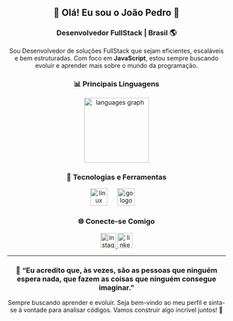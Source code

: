 <h2 align="center">👋 Olá! Eu sou o João Pedro 🚀</h2>

<h3 align="center">Desenvolvedor FullStack | Brasil 🌎</h3>

<div align="center">
  <p>Sou Desenvolvedor de soluções FullStack que sejam eficientes, escaláveis e bem estruturadas. Com foco em <b>JavaScript</b>, estou sempre buscando evoluir e aprender mais sobre o mundo da programação.</p>
</div>

###

<div align="center">
  <h3>📊 Principais Linguagens</h3>
  <img src="https://github-readme-stats.vercel.app/api/top-langs?username=Garbelin3&locale=en&hide_title=false&layout=compact&card_width=320&langs_count=5&theme=dracula&hide_border=false" height="150" alt="languages graph"  />
</div>

###

<h3 align="center">🔧 Tecnologias e Ferramentas</h3>
<div align="center">
  <img src="https://cdn.jsdelivr.net/gh/devicons/devicon/icons/linux/linux-original.svg" height="40" alt="linux logo"  />
  <img width="15" />
  <img src="https://cdn.jsdelivr.net/gh/devicons/devicon/icons/javascript/javascript-original.svg" height="40" alt="go logo"  />
  <img width="15" />
</div>

### 

<h3 align="center">🌐 Conecte-se Comigo</h3>
<div align="center">
  <a href="https://www.instagram.com/garbeline.exe/" target="_blank">
    <img src="https://img.shields.io/static/v1?message=Instagram&logo=instagram&label=&color=E4405F&logoColor=white&labelColor=&style=for-the-badge" height="35" alt="instagram logo"  />
  </a>
  <a href="https://www.linkedin.com/in/jo%C3%A3o-pedro-garbeline-3a8814208/" target="_blank">
    <img src="https://img.shields.io/static/v1?message=LinkedIn&logo=linkedin&label=&color=0077B5&logoColor=white&labelColor=&style=for-the-badge" height="35" alt="linkedin logo"  />
  </a>
</div>

---

<div align="center">
  <h3>💬 “Eu acredito que, às vezes, são as pessoas que ninguém espera nada, que fazem as coisas que ninguém consegue imaginar.”</h3>
  <p>Sempre buscando aprender e evoluir. Seja bem-vindo ao meu perfil e sinta-se à vontade para analisar códigos. Vamos construir algo incrível juntos! 🚀</p>
</div>

